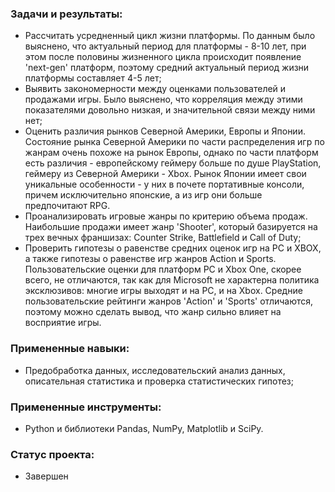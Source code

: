 ### Задачи и результаты:
- Рассчитать усредненный цикл жизни платформы. По данным было выяснено, что актуальный период для платформы - 8-10 лет, при этом после половины жизненного цикла происходит появление 'next-gen' платформ, поэтому средний актуальный период жизни платформы составляет 4-5 лет;
- Выявить закономерности между оценками пользователей и продажами игры. Было выяснено, что корреляция между этими показателями довольно низкая, и значительной связи между ними нет;
- Оценить различия рынков Северной Америки, Европы и Японии. Состояние рынка Северной Америки по части распределения игр по жанрам очень похоже на рынок Европы, однако по части платформ есть различия - европейскому геймеру больше по душе PlayStation, геймеру из Северной Америки - Xbox. Рынок Японии имеет свои уникальные особенности - у них в почете портативные консоли, причем исключительно японские, а из игр они больше предпочитают RPG. 
- Проанализировать игровые жанры по критерию объема продаж. Наибольшие продажи имеет жанр 'Shooter', который базируется на трех вечных франшизах: Counter Strike, Battlefield и Call of Duty;
- Проверить гипотезы о равенстве средних оценок игр на PC и XBOX, а также гипотезы о равенстве игр жанров Action и Sports. Пользовательские оценки для платформ PC и Xbox One, скорее всего, не отличаются, так как для Microsoft не характерна политика эксклюзивов: многие игры выходят и на PC, и на Xbox. Средние пользовательские рейтинги жанров 'Action' и 'Sports' отличаются, поэтому можно сделать вывод, что жанр сильно влияет на восприятие игры.
### Примененные навыки: 
- Предобработка данных, исследовательский анализ данных, описательная статистика и проверка статистических гипотез;
### Примененные инструменты: 
- Python и библиотеки Pandas, NumPy, Matplotlib и SciPy.
### Статус проекта:
- Завершен
